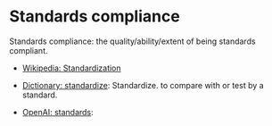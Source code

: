 # Standards compliance

Standards compliance: the quality/ability/extent of being standards compliant.

<div data-chatgpt-prompt="explain standards compliance (system quality attribute, non-functional requirement, cross-functional contraint)"></div>

* [Wikipedia: Standardization](https://wikipedia.org/wiki/Standardization)

* [Dictionary: standardize](https://www.dictionary.com/browse/standardize): Standardize. to compare with or test by a standard.
  
* [OpenAI: standards](https:://openai.com): <div data-chatgpt-prompt="define standards compliance (computers and software)"></div>

